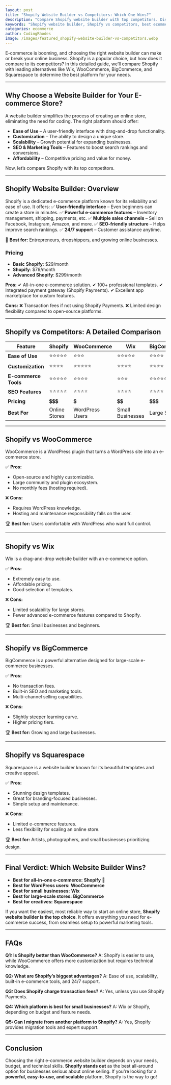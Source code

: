 ```yaml
---
layout: post
title: "Shopify Website Builder vs Competitors: Which One Wins?"
description: "Compare Shopify website builder with top competitors. Discover strengths, weaknesses, and the best choice for your online store."
keywords: "Shopify website builder, Shopify vs competitors, best ecommerce platform"
categories: ecommerce
author: CodingRhodes
image: /images/featured_shopify-website-builder-vs-competitors.webp
---
```


E-commerce is booming, and choosing the right website builder can make or break your online business. Shopify is a popular choice, but how does it compare to its competitors? In this detailed guide, we’ll compare Shopify with leading alternatives like Wix, WooCommerce, BigCommerce, and Squarespace to determine the best platform for your needs.

---

## Why Choose a Website Builder for Your E-commerce Store?

A website builder simplifies the process of creating an online store, eliminating the need for coding. The right platform should offer:
- **Ease of Use** – A user-friendly interface with drag-and-drop functionality.
- **Customization** – The ability to design a unique store.
- **Scalability** – Growth potential for expanding businesses.
- **SEO & Marketing Tools** – Features to boost search rankings and conversions.
- **Affordability** – Competitive pricing and value for money.

Now, let’s compare Shopify with its top competitors.

---

## Shopify Website Builder: Overview

<ins class="adsbygoogle"
     style="display:block"
     data-ad-client="ca-pub-2784742237479601"
     data-ad-slot="3760872290"
     data-ad-format="auto"
     data-full-width-responsive="true"></ins>
<script>
     (adsbygoogle = window.adsbygoogle || []).push({});
</script>

Shopify is a dedicated e-commerce platform known for its reliability and ease of use. It offers:
✅ **User-friendly interface** – Even beginners can create a store in minutes.
✅ **Powerful e-commerce features** – Inventory management, shipping, payments, etc.
✅ **Multiple sales channels** – Sell on Facebook, Instagram, Amazon, and more.
✅ **SEO-friendly structure** – Helps improve search rankings.
✅ **24/7 support** – Customer assistance anytime.

🚀 **Best for:** Entrepreneurs, dropshippers, and growing online businesses.

### Pricing
- **Basic Shopify**: $29/month
- **Shopify**: $79/month
- **Advanced Shopify**: $299/month

**Pros:**
✔ All-in-one e-commerce solution.
✔ 100+ professional templates.
✔ Integrated payment gateway (Shopify Payments).
✔ Excellent app marketplace for custom features.

**Cons:**
❌ Transaction fees if not using Shopify Payments.
❌ Limited design flexibility compared to open-source platforms.

---

## Shopify vs Competitors: A Detailed Comparison

| Feature          | Shopify        | WooCommerce | Wix         | BigCommerce | Squarespace  |
|-----------------|---------------|-------------|-------------|-------------|-------------|
| **Ease of Use**  | ⭐⭐⭐⭐⭐        | ⭐⭐⭐        | ⭐⭐⭐⭐⭐       | ⭐⭐⭐⭐        | ⭐⭐⭐⭐        |
| **Customization** | ⭐⭐⭐⭐        | ⭐⭐⭐⭐⭐     | ⭐⭐⭐⭐       | ⭐⭐⭐⭐        | ⭐⭐⭐⭐        |
| **E-commerce Tools** | ⭐⭐⭐⭐⭐ | ⭐⭐⭐⭐      | ⭐⭐⭐        | ⭐⭐⭐⭐⭐      | ⭐⭐⭐        |
| **SEO Features**  | ⭐⭐⭐⭐⭐        | ⭐⭐⭐⭐      | ⭐⭐⭐⭐       | ⭐⭐⭐⭐        | ⭐⭐⭐        |
| **Pricing**       | 💲💲💲        | 💲         | 💲💲        | 💲💲💲       | 💲💲        |
| **Best For**     | Online Stores | WordPress Users | Small Businesses | Large Stores | Creatives |

---

## Shopify vs WooCommerce

WooCommerce is a WordPress plugin that turns a WordPress site into an e-commerce store.

✅ **Pros:**
- Open-source and highly customizable.
- Large community and plugin ecosystem.
- No monthly fees (hosting required).

❌ **Cons:**
- Requires WordPress knowledge.
- Hosting and maintenance responsibility falls on the user.

🏆 **Best for:** Users comfortable with WordPress who want full control.

---

## Shopify vs Wix

Wix is a drag-and-drop website builder with an e-commerce option.

✅ **Pros:**
- Extremely easy to use.
- Affordable pricing.
- Good selection of templates.

❌ **Cons:**
- Limited scalability for large stores.
- Fewer advanced e-commerce features compared to Shopify.

🏆 **Best for:** Small businesses and beginners.

---

<ins class="adsbygoogle"
     style="display:block"
     data-ad-client="ca-pub-2784742237479601"
     data-ad-slot="3760872290"
     data-ad-format="auto"
     data-full-width-responsive="true"></ins>
<script>
     (adsbygoogle = window.adsbygoogle || []).push({});
</script>

## Shopify vs BigCommerce

BigCommerce is a powerful alternative designed for large-scale e-commerce businesses.

✅ **Pros:**
- No transaction fees.
- Built-in SEO and marketing tools.
- Multi-channel selling capabilities.

❌ **Cons:**
- Slightly steeper learning curve.
- Higher pricing tiers.

🏆 **Best for:** Growing and large businesses.

---

## Shopify vs Squarespace

Squarespace is a website builder known for its beautiful templates and creative appeal.

✅ **Pros:**
- Stunning design templates.
- Great for branding-focused businesses.
- Simple setup and maintenance.

❌ **Cons:**
- Limited e-commerce features.
- Less flexibility for scaling an online store.

🏆 **Best for:** Artists, photographers, and small businesses prioritizing design.

---

## Final Verdict: Which Website Builder Wins?

- **Best for all-in-one e-commerce:** **Shopify** 🎯
- **Best for WordPress users:** **WooCommerce**
- **Best for small businesses:** **Wix**
- **Best for large-scale stores:** **BigCommerce**
- **Best for creatives:** **Squarespace**

If you want the easiest, most reliable way to start an online store, **Shopify website builder is the top choice**. It offers everything you need for e-commerce success, from seamless setup to powerful marketing tools.

---

## FAQs

<ins class="adsbygoogle"
     style="display:block"
     data-ad-client="ca-pub-2784742237479601"
     data-ad-slot="3760872290"
     data-ad-format="auto"
     data-full-width-responsive="true"></ins>
<script>
     (adsbygoogle = window.adsbygoogle || []).push({});
</script>

**Q1: Is Shopify better than WooCommerce?**
A: Shopify is easier to use, while WooCommerce offers more customization but requires technical knowledge.

**Q2: What are Shopify’s biggest advantages?**
A: Ease of use, scalability, built-in e-commerce tools, and 24/7 support.

**Q3: Does Shopify charge transaction fees?**
A: Yes, unless you use Shopify Payments.

**Q4: Which platform is best for small businesses?**
A: Wix or Shopify, depending on budget and feature needs.

**Q5: Can I migrate from another platform to Shopify?**
A: Yes, Shopify provides migration tools and expert support.

---

## Conclusion

Choosing the right e-commerce website builder depends on your needs, budget, and technical skills. **Shopify stands out** as the best all-around option for businesses serious about online selling. If you're looking for a **powerful, easy-to-use, and scalable** platform, Shopify is the way to go!
